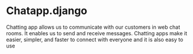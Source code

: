 # Chatapp.django
Chatting app allows us to communicate with our customers in web chat rooms. It enables us to send and receive messages. Chatting apps make it easier, simpler, and faster to connect with everyone and it is also easy to use
